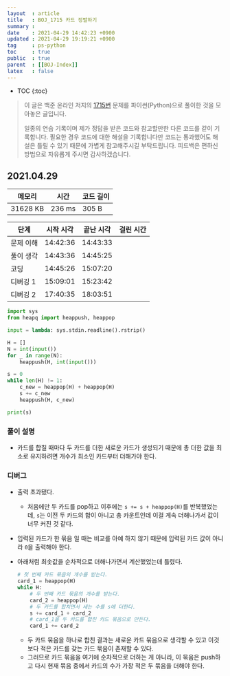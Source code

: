 ```yaml
---
layout  : article
title   : BOJ_1715 카드 정렬하기
summary : 
date    : 2021-04-29 14:42:23 +0900
updated : 2021-04-29 19:19:21 +0900
tag     : ps-python
toc     : true
public  : true
parent  : [[BOJ-Index]]
latex   : false
---
```

* TOC
{:toc}

>이 글은 백준 온라인 저지의 [1715번](https://www.acmicpc.net/problem/1715) 문제를 파이썬(Python)으로 풀이한 것을 모아놓은 글입니다.
>
> 일종의 연습 기록이며 제가 정답을 받은 코드와 참고할만한 다른 코드를 같이 기록합니다. 필요한 경우 코드에 대한 해설을 기록합니다만 코드는 통과했어도 해설은 틀릴 수 있기 때문에 가볍게 참고해주시길 부탁드립니다. 피드백은 편하신 방법으로 자유롭게 주시면 감사하겠습니다.

## 2021.04.29

| 메모리    | 시간   | 코드 길이 |
| --------- | -----  | --------- |
| 31628 KB  | 236 ms | 305 B     |

| 단계      | 시작 시각 | 끝난 시각 | 걸린 시간 |
| --------- | --------- | --------- | --------- |
| 문제 이해 | 14:42:36  | 14:43:33  |           |
| 풀이 생각 | 14:43:36  | 14:45:25  |           |
| 코딩      | 14:45:26  | 15:07:20  |           |
| 디버깅 1  | 15:09:01  | 15:23:42  |           |
| 디버깅 2  | 17:40:35  | 18:03:51  |           |

```python
import sys
from heapq import heappush, heappop

input = lambda: sys.stdin.readline().rstrip()

H = []
N = int(input())
for _ in range(N):
    heappush(H, int(input()))

s = 0
while len(H) != 1:
    c_new = heappop(H) + heappop(H)
    s += c_new
    heappush(H, c_new)

print(s)
```

### 풀이 설명

* 카드를 합칠 때마다 두 카드를 더한 새로운 카드가 생성되기 때문에 총 더한 값을 최소로 유지하려면 개수가 최소인 카드부터 더해가야 한다.

### 디버그

* 출력 초과됐다.
    * 처음에만 두 카드를 pop하고 이후에는 `s += s + heappop(H)`를 반복했었는데, `s`는 이전 두 카드의 합이 아니고 총 카운트인데 이걸 계속 더해나가서 값이 너무 커진 것 같다.
* 입력된 카드가 한 묶음 일 때는 비교를 아예 하지 않기 때문에 입력된 카드 값이 아니라 `0`을 출력해야 한다.
* 아래처럼 최솟값을 순차적으로 더해나가면서 계산했었는데 틀렸다.

    ```python
    # 첫 번째 카드 묶음의 개수를 받는다.
    card_1 = heappop(H)
    while H:
        # 두 번째 카드 묶음의 개수를 받는다.
        card_2 = heappop(H)
        # 두 카드를 합치면서 세는 수를 s에 더한다.
        s += card_1 + card_2
        # card_1을 두 카드를 합친 카드 묶음으로 만든다.
        card_1 += card_2
    ```

    * 두 카드 묶음을 하나로 합친 결과는 새로운 카드 묶음으로 생각할 수 있고 이것보다 적은 카드를 갖는 카드 묶음이 존재할 수 있다.
    * 그러므로 카드 묶음을 여기에 순차적으로 더하는 게 아니라, 이 묶음은 push하고 다시 현재 묶음 중에서 카드의 수가 가장 적은 두 묶음을 더해야 한다.

